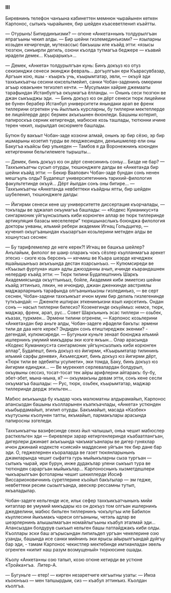 ### III

Биревнинъ телефон чанъына кабинеттен мемнюн чырайынен кеткен Карпонос, сытыкъ чырайынен, бир шейден къасеветленип къайтты.

— Отурынъ!
Битирдинъизми? — огюне «Анкета»нынъ толдурылгъан япрагъыны чекип алды. — Бир шейни гизлемединъизми? — языларны козьден кечиргенде, мутехассыс бакъышы иле къайд этти: «язысы тюзгюн, синъирли дегиль, озюни къолда тутмагъа беджере — къавий ирадели демек…
Къырарыкъ»...

— Демек, «Анкета» толдурылгъан кунь: Бинъ докъуз юз отуз секизинджи сенеси экинджи февраль… догъулгъан ери Къарасувбазар, Аргъын кою, яшы - къыркъ учь, къырымтатар, эвли, — окъуй эди тахкъикъатчы сесини юксельтмейип, санки Чобан-заденинъ омюрини агъыр ювакънен тегизлеп кечти.
— Мусульман хайрие джемааты тарафындан Истанбулгъа окъумагъа ёлланды. — Онынъ сеси тюзгюн ве джан сыкъыджы эди.
 — Бинъ докъуз юз он дёрт сенеси тюрк лицейини ве бунен берабер Истанбул университети янындаки арап ве френк тиллерини огреткен учь йыллыкъ курсларны, бу тиллерни мектеплерде ве лицейлерде дерс бермек акъкъынен ёкюнледи.
Башыны котерип, папироскъа серник кетиргенде, мабюске козь ташлады, тютюнни ичине терен чекип, хырылдап оксюрмеге башлады.

Бутюн бу вакъыт Чобан-заде козюни алмай, онынъ эр бир сёзю, эр бир ишмарыны козетип турды ве лехджесинден, денъишмелер ели оны Бакугъа къайсы бир улькеден — Тамбов я да Воронежнинъ коюнден кетиргенини бельгилемеге тырышты…

— Демек, бинъ докъуз юз он дёрт сенесининъ сонъу…
Бизде не бар? — Тахкъикъатчы сусып отурды, тюшюнджеге далды ве «Анкета»да бир шейни къайд этти: — Бекир Ваапович Чобан-заде бундан сонъ ненен мешгъуль олды?
Будапешт университетининъ тарихий-филология факультетинде окъуй…
Дёрт йылдан сонъ оны битире… — Тахкъикъатчы «Анкета»да невбеттеки къайдны япты, бир шейден шубеленип, тюшюнджеге далды:

— Йигирми сенеси кене шу университетте диссертация къорчалады, — токътады ве эджалап окъумагъа башлады: — «Кодекс Куманикус»та сингармоник уйгъунсызлыкъ киби корюнген аллар ве тюрк тиллеринде артикуляция базасы меселелери” тюркшынаслыкъ боюнджа филология докторы унваны, ильмий ребери академик Игнац Гольдцигер, — кученип окъугъанындан къызаргъан козьлерини метнден алды ве хошнутсыз сеснен:

— Бу тарифлемелер де неге керек?!
Игнац ве башкъа шейлер?
Анълайым, филолог ве шаир оларакъ чокъ сёзлер къулланмагъа арекет этесиз - сизге юзь берсенъ — кечмиш ве Къара шеэрде кечеджек яшайышынъыз акъкъында дестан язарсынъыз. — Кулюмсиреди ве «Къызыл фуртуна» иши» адлы джюзданны ачып, ичинде къарандашнен нелердир къайд этти: — Тюрк тилини Будапештнинъ Шаркъ Академиясында окъуттынъыз, бойле, Академия киби эмиетсиз шейни къайд эттинъиз, лякин, не ичюндир, джиан дженкинде австриялы маджарларнынъ тарафында олгъанынъызны гизлединъиз, — ве серт сеснен, Чобан-задени тахкъикъат ичюн муим бир делиль гизлегенинде туткъандай: — Дженкте иштирак эткенинъизни язып кирсетинъ.
Ондан сонъ — насыл тиллерни билесиз?
Козенегинде окъуймыз: немсе, тюрк, маджар, френк, арап, рус…
Совет Шаркънынъ эсас тиллери — озьбек, къазах, туркмен…
Эрмени тилини огренем, — Карпонос козьлерини «Анкета»дан бир аньге алды, Чобан-задеге ифадели бакъты: эрмени тили де даа неге керек?
Эндиден сонъ етиштиреджек экенми? - дегендай, кулюмсиреди. — Бугуньки куньге зенаат боюнджа ильмий ишлернинъ умумий микъдары эки юзге якъын…
Олар арасында «Кодекс Куманикус»та сингармоник уйгъунсызлыкъ киби корюнген аллар”, Будапешт, бинъ докъуз юз йигирми, «Къырымтатар тилининъ ильмий сарфы деневи», Акъмесджит, бинъ докъуз юз йигирми дёрт, «Тюрк тили ве эдебияты усулиети», эки томда, Баку, бинъ докъуз юз йигирми единджи… — Ве муреккеп серлевалардан болдурып, окъувыны сессиз, тосат-тосат тек айры арифлерни айтаракъ: бу-бу, эбет-эбет, мына-мына, я? — окъумакъны девам этти, сонъ кене сесли окъумагъа башлады: — Рус, тюрк, озьбек, къырымтатар, маджар тиллеринде дердж этильген…

Мабюс акъкъында бу къадар чокъ малюматны алдырамайып, Карпонос апансыздан башыны къолларынен къапкъачлады, «Анкета» устюнден къыбырдамайып, эгилип отурды.
Бакъмайып, масада «Казбек» къутусыны къолунен тапты, якъмайып, пармакълары арасында папиросны эзгеледи.

Тахкъикъатчы вазифесинде секиз йыл чалышып, онъа чешит мабюслер расткельген эди — биревлери зарар кетиргенлеринде къабаатлангъан, дигерлери джинает акъкъында чакъмагъанлары ве дигер гуняхлар ичюн джинаий кодексте «сиясий» маддесине уйгъан тек бир дане бар эди.
О, геджелернен къораларда ве газет тюкянларынынъ джамларында чешит сыфатта гурь мыйыкъларны сыза тургъан — сытыкъ чырай, ири бурун, инже дудакълар улени сыкъып тура ве тютюнден сараргъан мыйыкълар…
Карпоноснынъ хызметдешлери чыкъарылгъан фотоларны чешит шекиллерде Иосиф Виссарионовичнинъ суретлерине къойып бакътылар — эм гедже, невбеттеки ресим сызылгъанда, авескяр рессамны тутып, якъаладылар.

Чобан-задеге кельгенде исе, ильк сефер тахкъикъатчынынъ мийи китаплар ве умумий микъдары юз он докъуз том олгъан ишлернинъ джедвелини, мабюс бильген тиллернинъ чокълугъы иле Бабилон къуллесини йыкъмакъ чареси олгъаныны, четэль адлар ве шеэрлернинъ алышылмагъан номайлыгъыны къабул эталмай эди…
Апансыздан болдурув сыкъып кельген башы патлайджакъ киби олды.
Къоллары эски баш агърысындан липильдеп ургъан чекелерине озю узанды, башында исе санки мийнинъ эки ярысы айырылгъандай дуйгъу бар эди, - тамам Карпонос чекистлер мектебинде имтианладан эвель огренген «кипит наш разум возмущеный» тюркюсине ошады.

Къолу «Анкета»ны озю тапып, козю огюне кетирди ве устюне «Тройка»гъа.
 Литер-А.

— Бугуньге — етер! — кирген незаретчиге кягъытны узаты: — Имза къоюнъыз — мен тапшырдым, сиз — къабул эттинъиз.
Къолдан къолгъа.

